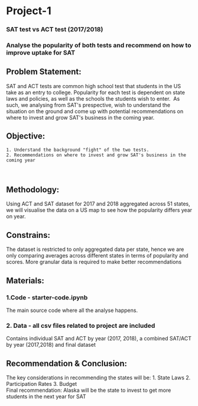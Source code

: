
# Project-1
### SAT test vs ACT test (2017/2018)
### Analyse the popularity of both tests and recommend on how to improve uptake for SAT

## Problem Statement:
SAT and ACT tests are common high school test that students in the US take as an entry to college.
Popularity for each test is dependent on state laws and policies, as well as the schools the students wish to enter.
​
As such, we analysing from SAT's prespective, wish to understand the situation on the ground and come up with potential recommendations on where to invest and grow SAT's business in the coming year.
​
## Objective:
    1. Understand the background "fight" of the two tests.
    2. Recommendations on where to invest and grow SAT's business in the coming year 
​
## Methodology:
Using ACT and SAT dataset for 2017 and 2018 aggregated across 51 states, we will visualise the data on a US map to see how the popularity differs year on year.
​
## Constrains:
The dataset is restricted to only aggregated data per state, hence we are only comparing averages across different states in terms of popularity and scores. More granular data is required to make better recommendations
​
## Materials:
### 1.Code - starter-code.ipynb
The main source code where all the analyse happens.
### 2. Data - all csv files related to project are included
Contains individual SAT and ACT by year (2017, 2018), a combined SAT/ACT by year (2017,2018) and final dataset
​
## Recommendation & Conclusion:
The key considerations in recommending the states will be:
    1. State Laws
    2. Participation Rates
    3. Budget <br>
Final recommendation: Alaska will be the state to invest to get more students in the next year for SAT
